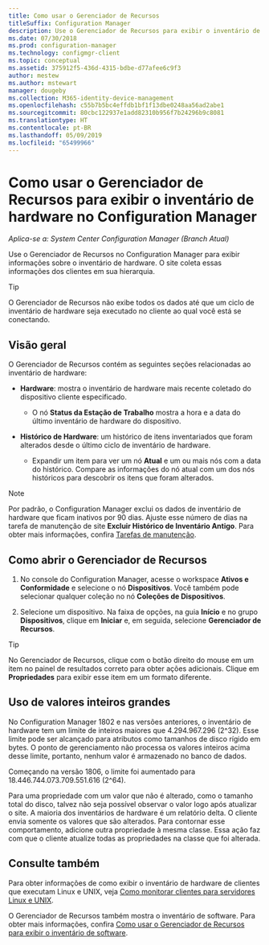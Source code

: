 ```yaml
---
title: Como usar o Gerenciador de Recursos
titleSuffix: Configuration Manager
description: Use o Gerenciador de Recursos para exibir o inventário de hardware no Configuration Manager.
ms.date: 07/30/2018
ms.prod: configuration-manager
ms.technology: configmgr-client
ms.topic: conceptual
ms.assetid: 375912f5-436d-4315-bdbe-d77afee6c9f3
author: mestew
ms.author: mstewart
manager: dougeby
ms.collection: M365-identity-device-management
ms.openlocfilehash: c55b7b5bc4effdb1bf1f13dbe0248aa56ad2abe1
ms.sourcegitcommit: 80cbc122937e1add82310b956f7b24296b9c8081
ms.translationtype: HT
ms.contentlocale: pt-BR
ms.lasthandoff: 05/09/2019
ms.locfileid: "65499966"
---
```

# <a name="how-to-use-resource-explorer-to-view-hardware-inventory-in-configuration-manager"></a>Como usar o Gerenciador de Recursos para exibir o inventário de hardware no Configuration Manager

*Aplica-se a: System Center Configuration Manager (Branch Atual)*

Use o Gerenciador de Recursos no Configuration Manager para exibir informações sobre o inventário de hardware. O site coleta essas informações dos clientes em sua hierarquia.  

> [!Tip]  
>  O Gerenciador de Recursos não exibe todos os dados até que um ciclo de inventário de hardware seja executado no cliente ao qual você está se conectando.  



## <a name="overview"></a>Visão geral

O Gerenciador de Recursos contém as seguintes seções relacionadas ao inventário de hardware:  

- **Hardware**: mostra o inventário de hardware mais recente coletado do dispositivo cliente especificado.  

    - O nó **Status da Estação de Trabalho** mostra a hora e a data do último inventário de hardware do dispositivo.  

- **Histórico de Hardware**: um histórico de itens inventariados que foram alterados desde o último ciclo de inventário de hardware.  

    - Expandir um item para ver um nó **Atual** e um ou mais nós com a data do histórico. Compare as informações do nó atual com um dos nós históricos para descobrir os itens que foram alterados.  

> [!NOTE]  
> Por padrão, o Configuration Manager exclui os dados de inventário de hardware que ficam inativos por 90 dias. Ajuste esse número de dias na tarefa de manutenção de site **Excluir Histórico de Inventário Antigo**. Para obter mais informações, confira [Tarefas de manutenção](/sccm/core/servers/manage/maintenance-tasks).  



## <a name="bkmk_open"></a> Como abrir o Gerenciador de Recursos   

1.  No console do Configuration Manager, acesse o workspace **Ativos e Conformidade** e selecione o nó **Dispositivos**. Você também pode selecionar qualquer coleção no nó **Coleções de Dispositivos**.  

2.  Selecione um dispositivo. Na faixa de opções, na guia **Início** e no grupo **Dispositivos**, clique em **Iniciar** e, em seguida, selecione **Gerenciador de Recursos**.   

> [!Tip]  
> No Gerenciador de Recursos, clique com o botão direito do mouse em um item no painel de resultados correto para obter ações adicionais. Clique em **Propriedades** para exibir esse item em um formato diferente.  



## <a name="bkmk_bigint"></a> Uso de valores inteiros grandes
<!--1357880-->
No Configuration Manager 1802 e nas versões anteriores, o inventário de hardware tem um limite de inteiros maiores que 4.294.967.296 (2^32). Esse limite pode ser alcançado para atributos como tamanhos de disco rígido em bytes. O ponto de gerenciamento não processa os valores inteiros acima desse limite, portanto, nenhum valor é armazenado no banco de dados. 

Começando na versão 1806, o limite foi aumentado para 18.446.744.073.709.551.616 (2^64). 

Para uma propriedade com um valor que não é alterado, como o tamanho total do disco, talvez não seja possível observar o valor logo após atualizar o site. A maioria dos inventários de hardware é um relatório delta. O cliente envia somente os valores que são alterados. Para contornar esse comportamento, adicione outra propriedade à mesma classe. Essa ação faz com que o cliente atualize todas as propriedades na classe que foi alterada. 



## <a name="see-also"></a>Consulte também

Para obter informações de como exibir o inventário de hardware de clientes que executam Linux e UNIX, veja [Como monitorar clientes para servidores Linux e UNIX](/sccm/core/clients/manage/monitor-clients-for-linux-and-unix-servers).  

O Gerenciador de Recursos também mostra o inventário de software. Para obter mais informações, confira [Como usar o Gerenciador de Recursos para exibir o inventário de software](/sccm/core/clients/manage/inventory/use-resource-explorer-to-view-software-inventory).
